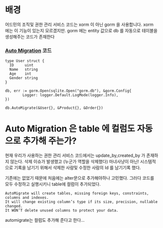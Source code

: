 # 배경

어드민의 조직및 권한 관리 서비스 코드는 xorm 이 아닌 gorm 을 사용합니다.
xorm 에는 이 기능이 있는지 모르겠지만.
gorm 에는 entity 값으로 db 를 자동으로 테이블을 생성해주는 코드가 존재한다


### [Auto Migration](https://gorm.io/docs/migration.html) 코드

```
type User struct {
  ID     uint
  Name   string
  Age    int
  Gender string
}
```
```
db, err := gorm.Open(sqlite.Open("gorm.db"), &gorm.Config{
		Logger: logger.Default.LogMode(logger.Info),
})
  
db.AutoMigrate(&User{}, &Product{}, &Order{})
```

# Auto Migration 은 table 에 컬럼도 자동으로 추가해 주는가?

현재 우리가 사용하는 권한 관리 서비스 코드에서는 update_by,created_by 가 존재하지 않는다.
삭제 이슈가 발생했고 (누군가 역할을 삭제했다)
마녀사냥이 아닌! 시스템적으로 기록을 남기기 위해서 삭제한 사람및 수정한 사람의 Id 를 남기기록 했다.

기존에는 없었기 때문에 처음에는 alter문으로 추가해야하나 고민했다.
그러다 코드를 모두 수정하고 실행시키니 table에 컬럼이 추가되었다.

```
AutoMigrate will create tables, missing foreign keys, constraints, columns and indexes. 
It will change existing column’s type if its size, precision, nullable changed.
It WON’T delete unused columns to protect your data.
```
automigrate는 컬럼도 추가해 준다고 한다...

